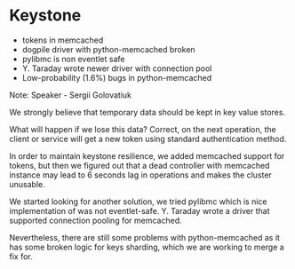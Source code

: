 # Keystone

- tokens in memcached
- dogpile driver with python-memcached broken
- pylibmc is non eventlet safe
- Y. Taraday wrote newer driver with connection pool
- Low-probability (1.6%) bugs in python-memcached

Note: Speaker - Sergii Golovatiuk

We strongly believe that temporary data should be kept in key value stores.

What will happen if we lose this data? Correct, on the next operation, the client or service will
get a new token using standard authentication method.

In order to maintain keystone resilience, we added memcached support for tokens,
but then we figured out that a dead controller with memcached instance may lead to 6 seconds lag in
operations and makes the cluster unusable. 

We started looking for another solution, we tried pylibmc which is nice implementation of was not eventlet-safe.
Y. Taraday wrote a driver that supported connection pooling for memcached.

Nevertheless, there are still some problems with python-memcached as it has some broken logic for keys sharding,
which we are working to merge a fix for.
